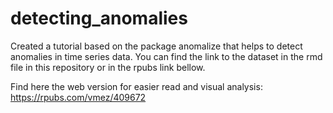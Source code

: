 # detecting_anomalies

Created a tutorial based on the package anomalize that helps to detect anomalies in time series data.
You can find the link to the dataset in the rmd file in this repository or in the rpubs link bellow.

Find here the web version for easier read and visual analysis: https://rpubs.com/vmez/409672
